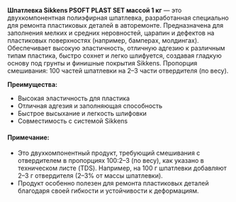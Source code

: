 **Шпатлевка Sikkens PSOFT PLAST SET массой 1 кг** — это двухкомпонентная полиэфирная шпатлевка, разработанная специально для ремонта пластиковых деталей в авторемонте. Предназначена для заполнения мелких и средних неровностей, царапин и дефектов на пластиковых поверхностях (например, бамперах, молдингах). Обеспечивает высокую эластичность, отличную адгезию к различным типам пластика, быстро сохнет и легко шлифуется, создавая гладкую основу под грунты и финишные покрытия Sikkens. Пропорция смешивания: 100 частей шпатлевки на 2–3 части отвердителя (по весу).

**Преимущества:**

- Высокая эластичность для пластика
- Отличная адгезия и заполняющая способность
- Быстрое высыхание и легкость шлифовки
- Совместимость с системой Sikkens

#### Примечание:

- Это двухкомпонентный продукт, требующий смешивания с отвердителем в пропорциях 100:2–3 (по весу), как указано в техническом листе (TDS). Например, на 100 г шпатлевки добавляют 2–3 г отвердителя (2–3% от массы шпатлевки).
- Продукт особенно полезен для ремонта пластиковых деталей благодаря своей гибкости и устойчивости к деформациям.
